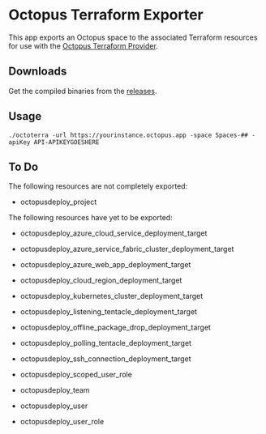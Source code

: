 # Octopus Terraform Exporter

This app exports an Octopus space to the associated Terraform resources for use with the 
[Octopus Terraform Provider](https://registry.terraform.io/providers/OctopusDeployLabs/octopusdeploy).

## Downloads

Get the compiled binaries from the [releases](https://github.com/mcasperson/OctopusTerraformExport/releases).

## Usage

```
./octoterra -url https://yourinstance.octopus.app -space Spaces-## -apiKey API-APIKEYGOESHERE
```

## To Do

The following resources are not completely exported:
* octopusdeploy_project

The following resources have yet to be exported:
* octopusdeploy_azure_cloud_service_deployment_target
* octopusdeploy_azure_service_fabric_cluster_deployment_target
* octopusdeploy_azure_web_app_deployment_target
* octopusdeploy_cloud_region_deployment_target
* octopusdeploy_kubernetes_cluster_deployment_target
* octopusdeploy_listening_tentacle_deployment_target
* octopusdeploy_offline_package_drop_deployment_target
* octopusdeploy_polling_tentacle_deployment_target
* octopusdeploy_ssh_connection_deployment_target

* octopusdeploy_scoped_user_role
* octopusdeploy_team
* octopusdeploy_user
* octopusdeploy_user_role